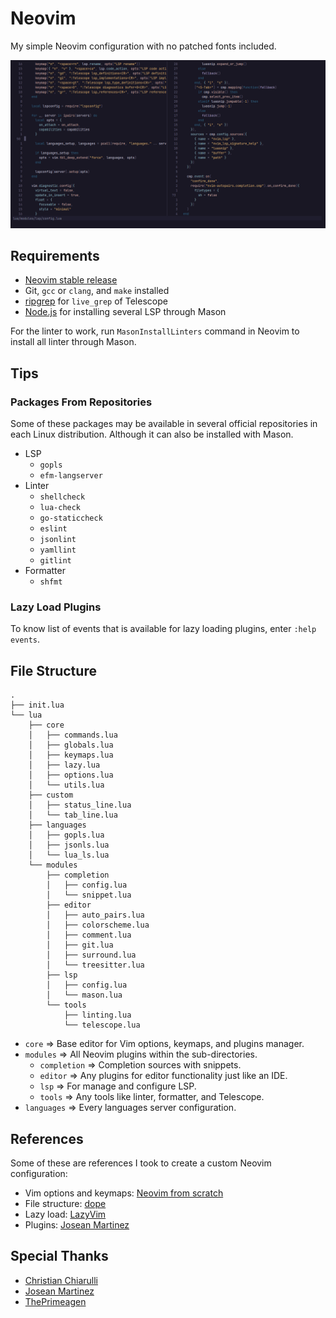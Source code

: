 # Neovim

My simple Neovim configuration with no patched fonts included.

![Neovim](https://raw.githubusercontent.com/wahyuwiyoko/dotfiles/main/screenshots/neovim.png)

## Requirements

- [Neovim stable release](https://github.com/neovim/neovim/releases/tag/stable)
- Git, `gcc` or `clang`, and `make` installed
- [ripgrep](https://github.com/BurntSushi/ripgrep) for `live_grep` of Telescope
- [Node.js](https://nodejs.org/) for installing several LSP through Mason

For the linter to work, run `MasonInstallLinters` command in Neovim to
install all linter through Mason.

## Tips

### Packages From Repositories

Some of these packages may be available in several official repositories in
each Linux distribution. Although it can also be installed with Mason.

- LSP
  - `gopls`
  - `efm-langserver`
- Linter
  - `shellcheck`
  - `lua-check`
  - `go-staticcheck`
  - `eslint`
  - `jsonlint`
  - `yamllint`
  - `gitlint`
- Formatter
  - `shfmt`

### Lazy Load Plugins

To know list of events that is available for lazy loading plugins,
enter `:help events`.

## File Structure

```
.
├── init.lua
└── lua
    ├── core
    │   ├── commands.lua
    │   ├── globals.lua
    │   ├── keymaps.lua
    │   ├── lazy.lua
    │   ├── options.lua
    │   └── utils.lua
    ├── custom
    │   ├── status_line.lua
    │   └── tab_line.lua
    ├── languages
    │   ├── gopls.lua
    │   ├── jsonls.lua
    │   └── lua_ls.lua
    └── modules
        ├── completion
        │   ├── config.lua
        │   └── snippet.lua
        ├── editor
        │   ├── auto_pairs.lua
        │   ├── colorscheme.lua
        │   ├── comment.lua
        │   ├── git.lua
        │   ├── surround.lua
        │   └── treesitter.lua
        ├── lsp
        │   ├── config.lua
        │   └── mason.lua
        └── tools
            ├── linting.lua
            └── telescope.lua
```

- `core` => Base editor for Vim options, keymaps, and plugins manager.
- `modules` => All Neovim plugins within the sub-directories.
  - `completion` => Completion sources with snippets.
  - `editor` => Any plugins for editor functionality just like an IDE.
  - `lsp` => For manage and configure LSP.
  - `tools` => Any tools like linter, formatter, and Telescope.
- `languages` => Every languages server configuration.

## References

Some of these are references I took to create a custom Neovim configuration:

- Vim options and keymaps: [Neovim from scratch](https://github.com/lunarvim/neovim-from-scratch)
- File structure: [dope](https://github.com/nvimdev/dope)
- Lazy load: [LazyVim](https://github.com/LazyVim/LazyVim)
- Plugins: [Josean Martinez](https://github.com/josean-dev/dev-environment-files)

## Special Thanks

- [Christian Chiarulli](https://github.com/ChristianChiarulli)
- [Josean Martinez](https://github.com/josean-dev)
- [ThePrimeagen](https://github.com/ThePrimeagen)
